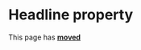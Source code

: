 # Headline property #

This page has [**moved**](https://lib-docs.delphidabbler.com/ShellFolders/2/API/TPJBrowseDialog-Headline)
